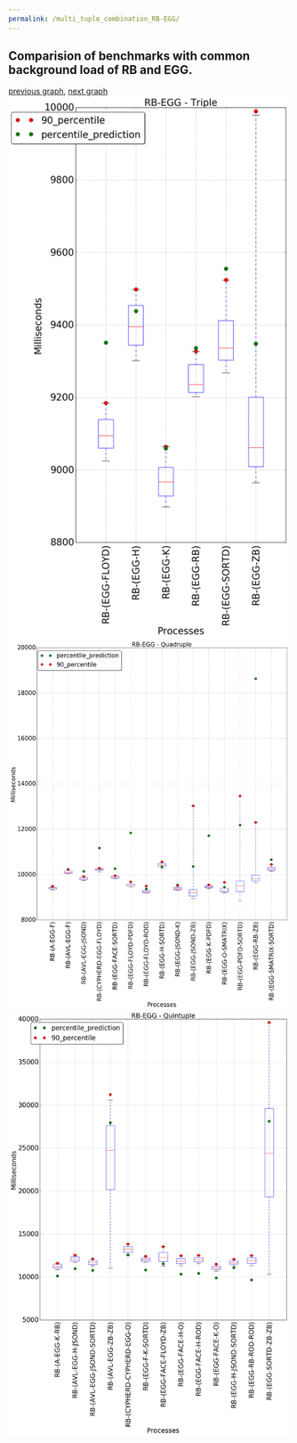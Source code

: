 ```yaml
---
permalink: /multi_tuple_combination_RB-EGG/
---
```



## Comparision of benchmarks with common background load of RB and EGG.

[previous graph](../multi_tuple_combination_RB-CYPHERD/), [next graph](../multi_tuple_combination_RB-FACE/)
![graph figure](./images/triple/RB/RB-EGG_box.png)![graph figure](./images/quadruple/RB/RB-EGG_box.png)![graph figure](./images/quintuple/RB/RB-EGG_box.png)